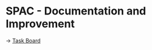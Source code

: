 # SPAC - Documentation and Improvement

->  [Task Board](https://github.com/users/hingobway/projects/2)
